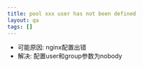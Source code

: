 ```yaml
---
title: pool xxx user has not been defined
layout: qa
tags: []
---
```


* 可能原因: nginx配置出错
* 解决: 配置user和group参数为nobody